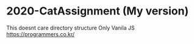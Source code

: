 # 2020-CatAssignment (My version)
This doesnt care directory structure
Only Vanila JS
https://programmers.co.kr/
